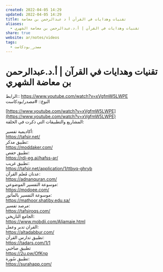```yaml
---  
created: 2022-04-05 14:29  
updated: 2022-04-05 14:29  
title: تقنيات وهدايات في القرآن أ د عبدالرحمن بن معاضة  
aliases:  
  - تقنيات وهدايات في القرآن | أ.د.عبدالرحمن بن معاضة الشهري  
share: true  
website: ar/notes/videos  
tags:  
  - مصدر_بودكاست  
---  
```

  
  
# تقنيات وهدايات في القرآن | أ.د.عبدالرحمن بن معاضة الشهري  
  
الرابط:: https://www.youtube.com/watch?v=xVgfmW5LWPE  
النوع:: #مصدر/بودكاست  
  
[https://www.youtube.com/watch?v=xVgfmW5LWPE](https://www.youtube.com/watch?v=xVgfmW5LWPE)  
المشاريع والتطبيقات التي ذكرت في الحلقة:  
  
أكاديمية تفسير:  
https://tafsir.net/  
تطبيق مدكر:  
https://moddaker.com/  
تطبيق حفص:  
https://rdi-eg.ai/hafss-ar/  
تطبيق غريب:  
https://tafsir.net/application/1/ttbyq-ghryb  
عدنان مُعلم القرآن:  
https://adnanquran.com/  
موسوعة التفسير الموضوعي:  
https://modoee.com/  
موسوعة التفسير بالمأثور:  
https://mathoor.shatiby.edu.sa/  
مرصد تفسير:  
https://tafsiroqs.com/  
الجامع التاريخي:  
https://www.mobdii.com/Aljamaie.html  
القران تدبر وعمل:  
https://altadabbur.com/  
تطبيق تدارس القرآن:  
https://tadars.com/1/1  
تطبيق صاحبي  
https://2u.pw/OfKnp  
تطبيق سُورة:  
https://surahapp.com/